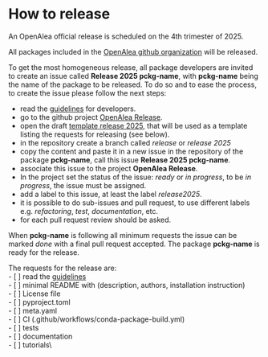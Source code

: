 # How to release

An OpenAlea official release is scheduled on the 4th trimester of 2025.

All packages included in the [OpenAlea github organization](https://github.com/openalea) will be released.

To get the most homogeneous release, all package developers are invited to create an issue 
called **Release 2025 pckg-name**, with **pckg-name** being the name of the package to be released.
To do so and to ease the process, to create the issue please follow the next steps: 

- read the [guidelines](https://openalea.readthedocs.io/en/latest/development/guidelines.html) 
for developers.
- go to the github project [OpenAlea Release](https://github.com/orgs/openalea/projects/9).
- open the draft [template release 2025](https://github.com/orgs/openalea/projects/9/views/1?pane=issue&itemId=108200105),
that will be used as a template listing the requests for releasing (see below).
- in the repository create a branch called *release* or *release 2025* 
- copy the content and paste it in a new issue in the repository of the package **pckg-name**, 
call this issue **Release 2025 pckg-name**.
- associate this issue to the project **OpenAlea Release**.
- In the project set the status of the issue: *ready* or *in progress*,
to be *in progress*, the issue must be assigned.
- add a label to this issue, at least the label  *release2025*.
- it is possible to do sub-issues and pull request, to use different labels e.g. *refactoring*,
*test*, *documentation*, etc.
- for each pull request review should be asked.

When **pckg-name** is following all minimum requests the issue can be marked *done* with a final 
pull request accepted. The package **pckg-name** is ready for the release.

The requests for the release are:\
\- [ ] read the [guidelines](https://openalea.readthedocs.io/en/latest/development/guidelines.html)\
\- [ ] minimal README with (description, authors, installation instruction)\
\- [ ] License file\
\- [ ] pyproject.toml\
\- [ ] meta.yaml\
\- [ ] CI (.github/workflows/conda-package-build.yml)\
\- [ ] tests\
\- [ ] documentation\
\- [ ] tutorials\
